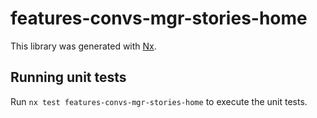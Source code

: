 # features-convs-mgr-stories-home

This library was generated with [Nx](https://nx.dev).

## Running unit tests

Run `nx test features-convs-mgr-stories-home` to execute the unit tests.
